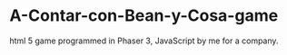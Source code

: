# A-Contar-con-Bean-y-Cosa-game
html 5 game programmed in Phaser 3, JavaScript by me for a company.
